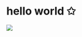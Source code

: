 <h1> hello world ✩ </h1> 

<p align="left">
  <img src="https://github-readme-stats.vercel.app/api/top-langs/?username=VitoriaBarroso&langs_count=8&layout=compact&theme=react&hide_border=true">
</p>
<br>
</p>

